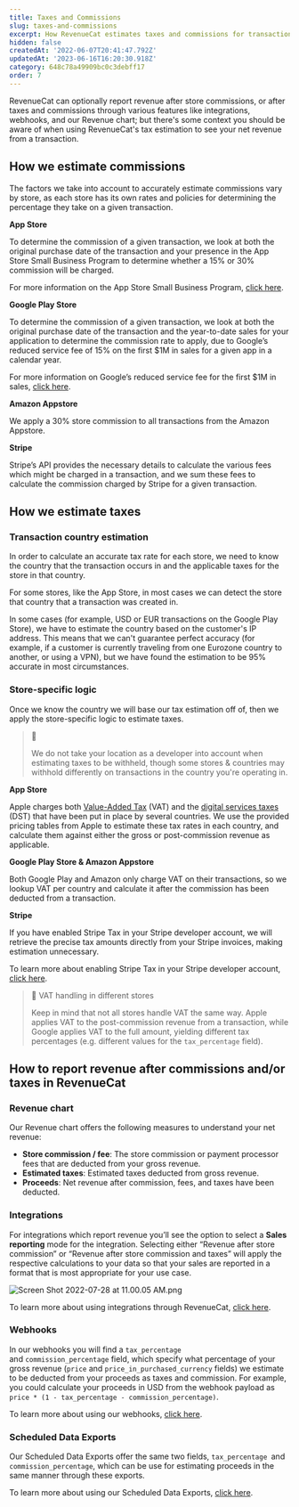 ```yaml
---
title: Taxes and Commissions
slug: taxes-and-commissions
excerpt: How RevenueCat estimates taxes and commissions for transactions
hidden: false
createdAt: '2022-06-07T20:41:47.792Z'
updatedAt: '2023-06-16T16:20:30.918Z'
category: 648c78a49909bc0c3debff17
order: 7
---
```

RevenueCat can optionally report revenue after store commissions, or after taxes and commissions through various features like integrations, webhooks, and our Revenue chart; but there's some context you should be aware of when using RevenueCat's tax estimation to see your net revenue from a transaction.

## How we estimate commissions

The factors we take into account to accurately estimate commissions vary by store, as each store has its own rates and policies for determining the percentage they take on a given transaction.

**App Store**

To determine the commission of a given transaction, we look at both the original purchase date of the transaction and your presence in the App Store Small Business Program to determine whether a 15% or 30% commission will be charged.

For more information on the App Store Small Business Program, [click here](https://docs.revenuecat.com/docs/app-store-small-business-program).

**Google Play Store**

To determine the commission of a given transaction, we look at both the original purchase date of the transaction and the year-to-date sales for your application to determine the commission rate to apply, due to Google’s reduced service fee of 15% on the first $1M in sales for a given app in a calendar year.

For more information on Google’s reduced service fee for the first $1M in sales, [click here](https://docs.revenuecat.com/docs/15-reduced-service-fee).

**Amazon Appstore**

We apply a 30% store commission to all transactions from the Amazon Appstore.

**Stripe**

Stripe’s API provides the necessary details to calculate the various fees which might be charged in a transaction, and we sum these fees to calculate the commission charged by Stripe for a given transaction.

## How we estimate taxes

### Transaction country estimation

In order to calculate an accurate tax rate for each store, we need to know the country that the transaction occurs in and the applicable taxes for the store in that country.

For some stores, like the App Store, in most cases we can detect the store that country that a transaction was created in.

In some cases (for example, USD or EUR transactions on the Google Play Store), we have to estimate the country based on the customer's IP address. This means that we can't guarantee perfect accuracy (for example, if a customer is currently traveling from one Eurozone country to another, or using a VPN), but we have found the estimation to be 95% accurate in most circumstances.

### Store-specific logic

Once we know the country we will base our tax estimation off of, then we apply the store-specific logic to estimate taxes.

> 📘 
> 
> We do not take your location as a developer into account when estimating taxes to be withheld, though some stores & countries may withhold differently on transactions in the country you're operating in.

**App Store**

Apple charges both [Value-Added Tax](https://taxfoundation.org/tax-basics/value-added-tax-vat/#:~:text=A%20Value%2DAdded%20Tax%20(VAT)%20is%20a%20consumption%20tax,a%20tax%20on%20final%20consumption.) (VAT) and the [digital services taxes](https://taxfoundation.org/digital-tax-europe-2020/) (DST) that have been put in place by several countries. We use the provided pricing tables from Apple to estimate these tax rates in each country, and calculate them against either the gross or post-commission revenue as applicable.

**Google Play Store & Amazon Appstore**

Both Google Play and Amazon only charge VAT on their transactions, so we lookup VAT per country and calculate it after the commission has been deducted from a transaction.

**Stripe**

If you have enabled Stripe Tax in your Stripe developer account, we will retrieve the precise tax amounts directly from your Stripe invoices, making estimation unnecessary.

To learn more about enabling Stripe Tax in your Stripe developer account, [click here](https://stripe.com/tax).

> 📘 VAT handling in different stores
> 
> Keep in mind that not all stores handle VAT the same way. Apple applies VAT to the post-commission revenue from a transaction, while Google applies VAT to the full amount, yielding different tax percentages (e.g. different values for the `tax_percentage` field).

## How to report revenue after commissions and/or taxes in RevenueCat

### Revenue chart

Our Revenue chart offers the following measures to understand your net revenue:

- **Store commission / fee**: The store commission or payment processor fees that are deducted from your gross revenue.
- **Estimated taxes**: Estimated taxes deducted from gross revenue.
- **Proceeds**: Net revenue after commission, fees, and taxes have been deducted.

### Integrations

For integrations which report revenue you’ll see the option to select a **Sales reporting** mode for the integration. Selecting either “Revenue after store commission” or “Revenue after store commission and taxes” will apply the respective calculations to your data so that your sales are reported in a format that is most appropriate for your use case.

![](https://files.readme.io/f2cba58-Screen_Shot_2022-07-28_at_11.00.05_AM.png "Screen Shot 2022-07-28 at 11.00.05 AM.png")



To learn more about using integrations through RevenueCat, [click here](https://docs.revenuecat.com/docs/integrations).

### Webhooks

In our webhooks you will find a <code>tax_percentage<strong> </strong></code>and <code>commission_percentage</code> field, which specify what percentage of your gross revenue (<code>price</code> and <code>price_in_purchased_currency</code> fields) we estimate to be deducted from your proceeds as taxes and commission. For example, you could calculate your proceeds in USD from the webhook payload as <code>price \* (1 - tax_percentage - commission_percentage)</code>.

To learn more about using our webhooks, [click here](https://docs.revenuecat.com/docs/webhooks).

### Scheduled Data Exports

Our Scheduled Data Exports offer the same two fields, <code>tax_percentage<strong> </strong></code>and <code>commission_percentage</code>, which can be use for estimating proceeds in the same manner through these exports.

To learn more about using our Scheduled Data Exports, [click here](https://www.revenuecat.com/docs/scheduled-data-exports).